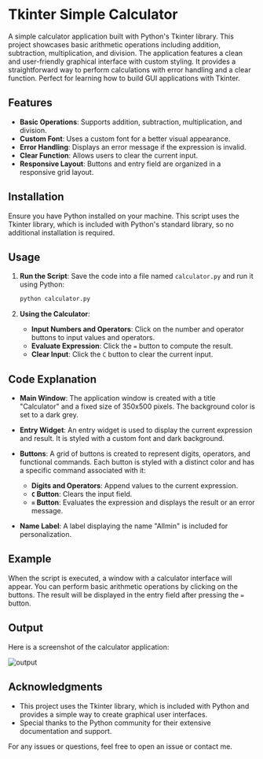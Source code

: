 # Tkinter Simple Calculator

A simple calculator application built with Python's Tkinter library. This project showcases basic arithmetic operations including addition, subtraction, multiplication, and division. The application features a clean and user-friendly graphical interface with custom styling. It provides a straightforward way to perform calculations with error handling and a clear function. Perfect for learning how to build GUI applications with Tkinter.

## Features

- **Basic Operations**: Supports addition, subtraction, multiplication, and division.
- **Custom Font**: Uses a custom font for a better visual appearance.
- **Error Handling**: Displays an error message if the expression is invalid.
- **Clear Function**: Allows users to clear the current input.
- **Responsive Layout**: Buttons and entry field are organized in a responsive grid layout.

## Installation

Ensure you have Python installed on your machine. This script uses the Tkinter library, which is included with Python's standard library, so no additional installation is required.

## Usage

1. **Run the Script**: Save the code into a file named `calculator.py` and run it using Python:
    ```bash
    python calculator.py
    ```

2. **Using the Calculator**:
    - **Input Numbers and Operators**: Click on the number and operator buttons to input values and operators.
    - **Evaluate Expression**: Click the `=` button to compute the result.
    - **Clear Input**: Click the `C` button to clear the current input.

## Code Explanation

- **Main Window**: The application window is created with a title "Calculator" and a fixed size of 350x500 pixels. The background color is set to a dark grey.

- **Entry Widget**: An entry widget is used to display the current expression and result. It is styled with a custom font and dark background.

- **Buttons**: A grid of buttons is created to represent digits, operators, and functional commands. Each button is styled with a distinct color and has a specific command associated with it:
    - **Digits and Operators**: Append values to the current expression.
    - **`C` Button**: Clears the input field.
    - **`=` Button**: Evaluates the expression and displays the result or an error message.

- **Name Label**: A label displaying the name "Allmin" is included for personalization.

## Example

When the script is executed, a window with a calculator interface will appear. You can perform basic arithmetic operations by clicking on the buttons. The result will be displayed in the entry field after pressing the `=` button.

## Output

Here is a screenshot of the calculator application:

![output](https://github.com/user-attachments/assets/c6d7320d-595a-4ac8-b7c6-c554502a7d1f)


## Acknowledgments

- This project uses the Tkinter library, which is included with Python and provides a simple way to create graphical user interfaces.
- Special thanks to the Python community for their extensive documentation and support.

For any issues or questions, feel free to open an issue or contact me.
